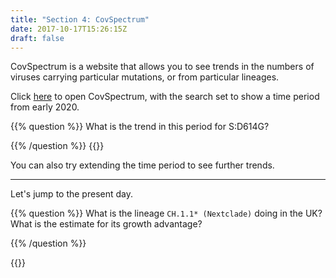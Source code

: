 ```yaml
---
title: "Section 4: CovSpectrum"
date: 2017-10-17T15:26:15Z
draft: false
---
```


CovSpectrum is a website that allows you to see trends in the numbers of viruses carrying particular mutations, or from particular lineages.

Click <a href="https://cov-spectrum.org/explore/World/AllSamples/from=2020-01-09&to=2020-06-01/variants" target="blank">here</a> to open CovSpectrum, with the search set to show a time period from early 2020.

{{% question %}}
What is the trend in this period for S:D614G?

{{% /question %}}
{{<answerbox key="sadkpossadkposa" >}}


You can also try extending the time period to see further trends.

------

Let's jump to the present day.

{{% question %}}
What is the lineage `CH.1.1* (Nextclade)` doing in the UK? What is the estimate for its growth advantage?

{{% /question %}}

{{<answerbox key="sadkposadrterkposa" >}}